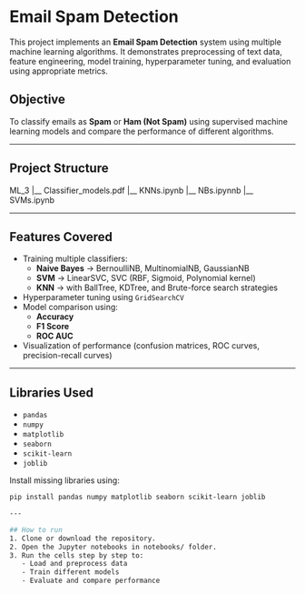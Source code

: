 # Email Spam Detection  

This project implements an **Email Spam Detection** system using multiple machine learning algorithms. It demonstrates preprocessing of text data, feature engineering, model training, hyperparameter tuning, and evaluation using appropriate metrics.  

## Objective  

To classify emails as **Spam** or **Ham (Not Spam)** using supervised machine learning models and compare the performance of different algorithms.  

---

## Project Structure  
ML_3
|__ Classifier_models.pdf
|__ KNNs.ipynb
|__ NBs.ipynnb
|__ SVMs.ipynb

---

## Features Covered  
 
- Training multiple classifiers:  
  - **Naive Bayes** → BernoulliNB, MultinomialNB, GaussianNB  
  - **SVM** → LinearSVC, SVC (RBF, Sigmoid, Polynomial kernel)  
  - **KNN** → with BallTree, KDTree, and Brute-force search strategies  
- Hyperparameter tuning using `GridSearchCV`  
- Model comparison using:  
  - **Accuracy**  
  - **F1 Score**  
  - **ROC AUC**  
- Visualization of performance (confusion matrices, ROC curves, precision-recall curves)  

---

## Libraries Used  

- `pandas`  
- `numpy`  
- `matplotlib`  
- `seaborn`  
- `scikit-learn`  
- `joblib`  

Install missing libraries using:  

```bash
pip install pandas numpy matplotlib seaborn scikit-learn joblib

---

## How to run
1. Clone or download the repository.
2. Open the Jupyter notebooks in notebooks/ folder.
3. Run the cells step by step to:
   - Load and preprocess data
   - Train different models
   - Evaluate and compare performance
